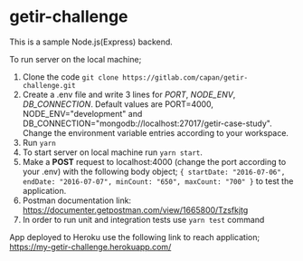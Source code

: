 # getir-challenge

This is a sample Node.js(Express) backend.

To run server on the local machine;
1) Clone the code `git clone https://gitlab.com/capan/getir-challenge.git`
2) Create a .env file and write 3 lines for *PORT*, *NODE_ENV*, *DB_CONNECTION*. Default values are PORT=4000, NODE_ENV="development" and DB_CONNECTION="mongodb://localhost:27017/getir-case-study". Change the environment variable entries according to your workspace.
3) Run `yarn`
4) To start server on local machine run `yarn start`.
5) Make a **POST** request to localhost:4000 (change the port according to your .env) with the following body object;
`{
  startDate: "2016-07-06",
  endDate: "2016-07-07",
  minCount: "650",
  maxCount: "700"
}` to test the application.
6) Postman documentation link: https://documenter.getpostman.com/view/1665800/Tzsfkjtg
7) In order to run unit and integration tests use `yarn test` command

App deployed to Heroku use the following link to reach application; https://my-getir-challenge.herokuapp.com/